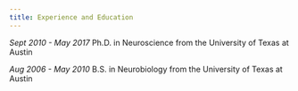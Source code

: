 ```yaml
---
title: Experience and Education
---
```



*Sept 2010 - May 2017*
Ph.D. in Neuroscience from the University of Texas at Austin

*Aug 2006 - May 2010*
B.S. in Neurobiology from the University of Texas at Austin 